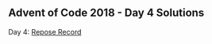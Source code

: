 ## Advent of Code 2018 - Day 4 Solutions

Day 4: [Repose Record](https://adventofcode.com/2018/day/4)
